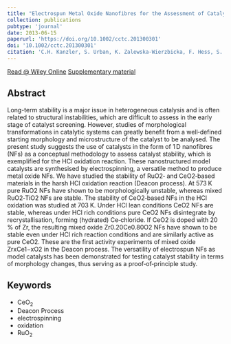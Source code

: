 ```yaml
---
title: "Electrospun Metal Oxide Nanofibres for the Assessment of Catalyst Morphological Stability under Harsh Reaction Conditions"
collection: publications
pubtype: 'journal'
date: 2013-06-15
paperurl: 'https://doi.org/10.1002/cctc.201300301'
doi: '10.1002/cctc.201300301'
citation: 'C.H. Kanzler, S. Urban, K. Zalewska-Wierzbicka, F. Hess, S. Rohrlack, C. Wessel, R. Ostermann, J.P. Hofmann, H. Over. <i>Chem. Cat. Chem.</i> 5 (<b>2013</b>) 2621-2626.'
---
```


[Read @ Wiley Online](https://onlinelibrary.wiley.com/doi/abs/10.1002/cctc.201300301) [Supplementary material](https://onlinelibrary.wiley.com/action/downloadSupplement?doi=10.1002%2Fcctc.201300301&file=cctc_201300301_sm_miscellaneous_information.pdf)

Abstract
--------
Long-term stability is a major issue in heterogeneous catalysis and is often related to structural instabilities, which are difficult to assess in the early stage of catalyst screening. However, studies of morphological transformations in catalytic systems can greatly benefit from a well‐defined starting morphology and microstructure of the catalyst to be analysed. The present study suggests the use of catalysts in the form of 1 D nanofibres (NFs) as a conceptual methodology to assess catalyst stability, which is exemplified for the HCl oxidation reaction. These nanostructured model catalysts are synthesised by electrospinning, a versatile method to produce metal oxide NFs. We have studied the stability of RuO2‐ and CeO2‐based materials in the harsh HCl oxidation reaction (Deacon process). At 573 K pure RuO2 NFs have shown to be morphologically unstable, whereas mixed RuO2‐TiO2 NFs are stable. The stability of CeO2‐based NFs in the HCl oxidation was studied at 703 K. Under HCl lean conditions CeO2 NFs are stable, whereas under HCl rich conditions pure CeO2 NFs disintegrate by recrystallisation, forming (hydrated) Ce‐chloride. If CeO2 is doped with 20 % of Zr, the resulting mixed oxide Zr0.20Ce0.80O2 NFs have shown to be stable even under HCl rich reaction conditions and are similarly active as pure CeO2. These are the first activity experiments of mixed oxide ZrxCe1−xO2 in the Deacon process. The versatility of electrospun NFs as model catalysts has been demonstrated for testing catalyst stability in terms of morphology changes, thus serving as a proof‐of‐principle study.

Keywords
--------
* CeO<sub>2</sub>
* Deacon Process
* electrospinning
* oxidation
* RuO<sub>2</sub>

